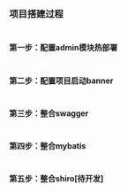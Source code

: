 # <h3>项目搭建过程</h3>
# <h4>第一步：配置admin模块热部署</h4>
# <h4>第二步：配置项目启动banner</h4>
# <h4>第三步：整合swagger</h4>
# <h4>第四步：整合mybatis</h4>
# <h4>第五步：整合shiro[待开发]</h4>
